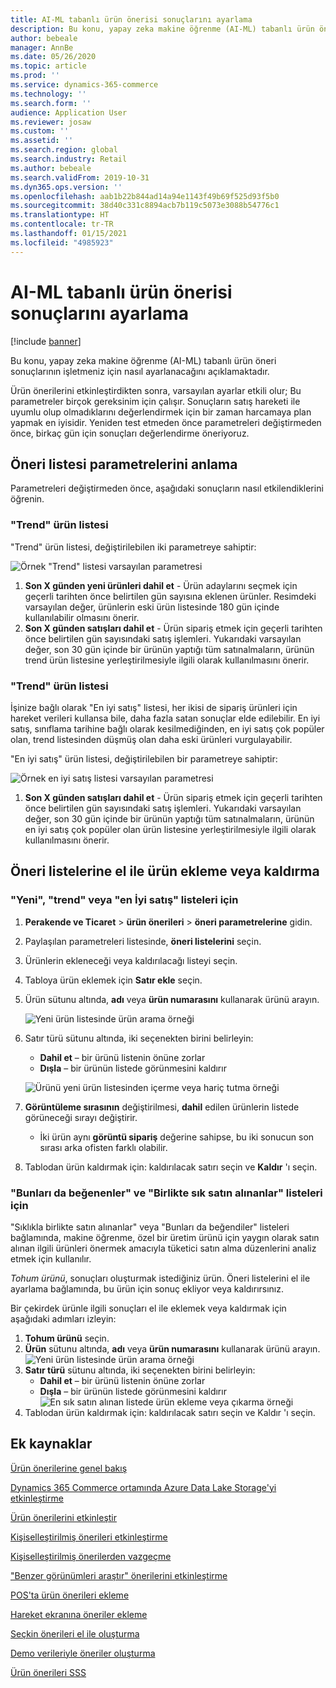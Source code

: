 ```yaml
---
title: AI-ML tabanlı ürün önerisi sonuçlarını ayarlama
description: Bu konu, yapay zeka makine öğrenme (AI-ML) tabanlı ürün öneri sonuçlarının işletmenize nasıl uyarlanacağını açıklamaktadır.
author: bebeale
manager: AnnBe
ms.date: 05/26/2020
ms.topic: article
ms.prod: ''
ms.service: dynamics-365-commerce
ms.technology: ''
ms.search.form: ''
audience: Application User
ms.reviewer: josaw
ms.custom: ''
ms.assetid: ''
ms.search.region: global
ms.search.industry: Retail
ms.author: bebeale
ms.search.validFrom: 2019-10-31
ms.dyn365.ops.version: ''
ms.openlocfilehash: aab1b22b844ad14a94e1143f49b69f525d93f5b0
ms.sourcegitcommit: 38d40c331c8894acb7b119c5073e3088b54776c1
ms.translationtype: HT
ms.contentlocale: tr-TR
ms.lasthandoff: 01/15/2021
ms.locfileid: "4985923"
---
```

# <a name="adjust-ai-ml-based-product-recommendation-results"></a>AI-ML tabanlı ürün önerisi sonuçlarını ayarlama


[!include [banner](includes/banner.md)]

Bu konu, yapay zeka makine öğrenme (AI-ML) tabanlı ürün öneri sonuçlarının işletmeniz için nasıl ayarlanacağını açıklamaktadır. 

Ürün önerilerini etkinleştirdikten sonra, varsayılan ayarlar etkili olur; Bu parametreler birçok gereksinim için çalışır. Sonuçların satış hareketi ile uyumlu olup olmadıklarını değerlendirmek için bir zaman harcamaya plan yapmak en iyisidir. Yeniden test etmeden önce parametreleri değiştirmeden önce, birkaç gün için sonuçları değerlendirme öneriyoruz. 

## <a name="understanding-recommendation-list-parameters"></a>Öneri listesi parametrelerini anlama

Parametreleri değiştirmeden önce, aşağıdaki sonuçların nasıl etkilendiklerini öğrenin.

### <a name="trending-product-list"></a>"Trend" ürün listesi

"Trend" ürün listesi, değiştirilebilen iki parametreye sahiptir:

![Örnek "Trend" listesi varsayılan parametresi](./media/exampletrendingparameters.png)

1. **Son X günden yeni ürünleri dahil et** - Ürün adaylarını seçmek için geçerli tarihten önce belirtilen gün sayısına eklenen ürünler. Resimdeki varsayılan değer, ürünlerin eski ürün listesinde 180 gün içinde kullanılabilir olmasını önerir.
1. **Son X günden satışları dahil et** - Ürün sipariş etmek için geçerli tarihten önce belirtilen gün sayısındaki satış işlemleri. Yukarıdaki varsayılan değer, son 30 gün içinde bir ürünün yaptığı tüm satınalmaların, ürünün trend ürün listesine yerleştirilmesiyle ilgili olarak kullanılmasını önerir. 

### <a name="best-selling-product-list"></a>"Trend" ürün listesi

İşinize bağlı olarak "En iyi satış" listesi, her ikisi de sipariş ürünleri için hareket verileri kullansa bile, daha fazla satan sonuçlar elde edilebilir. En iyi satış, sınıflama tarihine bağlı olarak kesilmediğinden, en iyi satış çok popüler olan, trend listesinden düşmüş olan daha eski ürünleri vurgulayabilir. 

"En iyi satış" ürün listesi, değiştirilebilen bir parametreye sahiptir:

![Örnek en iyi satış listesi varsayılan parametresi](./media/examplebestsellingparameters.PNG)

1. **Son X günden satışları dahil et** - Ürün sipariş etmek için geçerli tarihten önce belirtilen gün sayısındaki satış işlemleri. Yukarıdaki varsayılan değer, son 30 gün içinde bir ürünün yaptığı tüm satınalmaların, ürünün en iyi satış çok popüler olan ürün listesine yerleştirilmesiyle ilgili olarak kullanılmasını önerir. 

## <a name="manually-add-or-remove-products-from-recommendation-lists"></a>Öneri listelerine el ile ürün ekleme veya kaldırma

### <a name="for-new-trending-or-best-selling-lists"></a>"Yeni", "trend" veya "en İyi satış" listeleri için

1.  **Perakende ve Ticaret** > **ürün önerileri** > **öneri parametrelerine** gidin.
1.  Paylaşılan parametreleri listesinde, **öneri listelerini** seçin.
1.  Ürünlerin ekleneceği veya kaldırılacağı listeyi seçin.
1.  Tabloya ürün eklemek için **Satır ekle** seçin. 
1.  Ürün sütunu altında, **adı** veya **ürün numarasını** kullanarak ürünü arayın.

    ![Yeni ürün listesinde ürün arama örneği](./media/examplenewlistconfiguration1.png)

1.  Satır türü sütunu altında, iki seçenekten birini belirleyin:
    -   **Dahil et** – bir ürünü listenin önüne zorlar
    -   **Dışla** – bir ürünün listede görünmesini kaldırır
    
    ![Ürünü yeni ürün listesinden içerme veya hariç tutma örneği](./media/examplenewlistconfiguration2.png)

1.  **Görüntüleme sırasının** değiştirilmesi, **dahil** edilen ürünlerin listede görüneceği sırayı değiştirir.
    - İki ürün aynı **görüntü sipariş** değerine sahipse, bu iki sonucun son sırası arka ofisten farklı olabilir.
1.  Tablodan ürün kaldırmak için: kaldırılacak satırı seçin ve **Kaldır** 'ı seçin.


### <a name="for-people-also-like-or-frequently-bought-together-lists"></a>"Bunları da beğenenler" ve "Birlikte sık satın alınanlar" listeleri için

"Sıklıkla birlikte satın alınanlar" veya "Bunları da beğendiler" listeleri bağlamında, makine öğrenme, özel bir üretim ürünü için yaygın olarak satın alınan ilgili ürünleri önermek amacıyla tüketici satın alma düzenlerini analiz etmek için kullanılır. 
 
*Tohum ürünü*, sonuçları oluşturmak istediğiniz ürün. Öneri listelerini el ile ayarlama bağlamında, bu ürün için sonuç ekliyor veya kaldırırsınız. 

Bir çekirdek ürünle ilgili sonuçları el ile eklemek veya kaldırmak için aşağıdaki adımları izleyin:
1.  **Tohum ürünü** seçin. 
1.  **Ürün** sütunu altında, **adı** veya **ürün numarasını** kullanarak ürünü arayın.
![Yeni ürün listesinde ürün arama örneği](./media/exampleFBTlistconfiguration1.png)
1. **Satır türü** sütunu altında, iki seçenekten birini belirleyin:
    - **Dahil et** – bir ürünü listenin önüne zorlar
    - **Dışla** – bir ürünün listede görünmesini kaldırır     
![En sık satın alınan listede ürün ekleme veya çıkarma örneği](./media/exampleFBTlistconfiguration2.png)
1.  Tablodan ürün kaldırmak için: kaldırılacak satırı seçin ve Kaldır 'ı seçin.


## <a name="additional-resources"></a>Ek kaynaklar

[Ürün önerilerine genel bakış](product-recommendations.md)

[Dynamics 365 Commerce ortamında Azure Data Lake Storage'yi etkinleştirme](enable-adls-environment.md)

[Ürün önerilerini etkinleştir](enable-product-recommendations.md)

[Kişiselleştirilmiş önerileri etkinleştirme](personalized-recommendations.md)

[Kişiselleştirilmiş önerilerden vazgeçme](personalization-gdpr.md)

["Benzer görünümleri araştır" önerilerini etkinleştirme](shop-similar-looks.md)

[POS'ta ürün önerileri ekleme](product.md)

[Hareket ekranına öneriler ekleme](add-recommendations-control-pos-screen.md)

[Seçkin önerileri el ile oluşturma](create-editorial-recommendation-lists.md)

[Demo verileriyle öneriler oluşturma](product-recommendations-demo-data.md)

[Ürün önerileri SSS](faq-recommendations.md)
